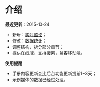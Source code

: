 # 介绍

**最近更新**：2015-10-24

- 新增：[实时监控](chapter15.html)；
- 修改：[数据统计](chapter14.html)；
- 调整结构，拆分部分章节；
- 提供在线版，支持搜索，兼容移动端。

**使用提醒**
- 手册内容更新会比后台功能更新提前1~3天；
- 示例媒体的数据已经过处理。
